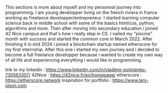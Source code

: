 This sections is more about myself and my personnal journey into programming. 
I am young developper living on the french riviera in france working as freelance developper/entrepreneur. I started learning computer science back in middle school with some of the basics html/css, python, algorithms and more. Then after moving into secondary education i joined 42 Nice campus and that's how i really step in CS. I nailed my "piscine" month with success and started the common core in March 2022. After finishing it in mid 2024 i joined a blockchain startup named etherscore for my first internship. After this one i started my own journey and i decided to become a full freelance developper because i wanted to create my own way of all life and experiencing everything i would like in programming. 

link to my linkedin : https://www.linkedin.com/in/vladimir-polojienko-735563307/
42Nice : https://42nice.fr/en/homepage/
etherscore : https://etherscore.network
inspiration for portfolio : https://www.lars-olson.com